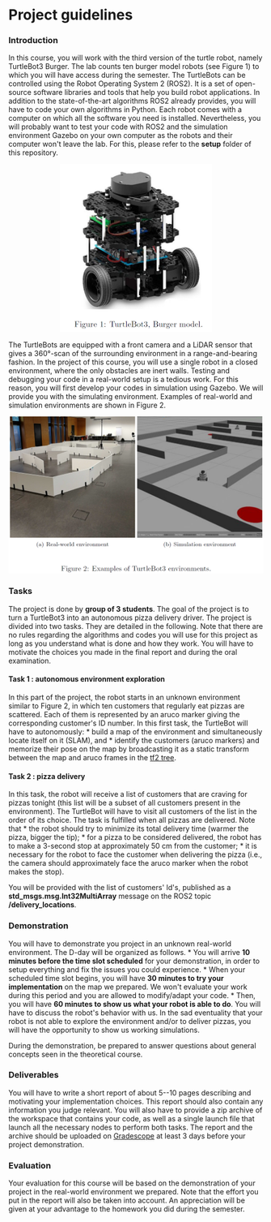 # Project guidelines
### Introduction 
In this course, you will work with the third version of the turtle robot, namely TurtleBot3 Burger. The lab counts ten burger model robots (see Figure 1) to which you will have access during the semester. The TurtleBots can be controlled using the Robot Operating System 2 (ROS2). It is a set of open-source software libraries and tools that help you build robot applications. In addition to the state-of-the-art algorithms ROS2 already provides, you will have to code your own algorithms in Python. Each robot comes with a computer on which all the software you need is installed. Nevertheless, you will probably want to test your code with ROS2 and the simulation environment Gazebo on your own computer as the robots and their computer won't leave the lab. For this, please refer to the **setup** folder of this repository. 

<p align="center">
  <img src="./images/robot.png" width="300" />
</p>

The TurtleBots are equipped with a front camera and a LiDAR sensor that gives a 360°-scan of the surrounding environment in a range-and-bearing fashion. In the project of this course, you will use a single robot in a closed environment, where the only obstacles are inert walls. Testing and debugging your code in a real-world setup is a tedious work. For this reason, you will first develop your codes in simulation using Gazebo. We will provide you with the simulating environment. Examples of real-world and simulation environments are shown in Figure 2.

<p align="center">
  <img src="./images/environment.png" width="600" />
</p>

### Tasks
The project is done by **group of 3 students**. The goal of the project is to turn a TurtleBot3 into an autonomous pizza delivery driver. The project is divided into two tasks. They are detailed in the following. Note that there are no rules regarding the algorithms and codes you will use for this project as long as you understand what is done and how they work. You will have to motivate the choices you made in the final report and during the oral examination.

#### Task 1 : autonomous environment exploration
In this part of the project, the robot starts in an unknown environment similar to Figure 2, in which ten customers that regularly eat pizzas are scattered. Each of them is represented by an aruco marker giving the corresponding customer's ID number. In this first task, the TurtleBot will have to autonomously:
    * build a map of the environment and simultaneously locate itself on it (SLAM), and
    * identify the customers (aruco markers) and memorize their pose on the map by broadcasting it as a static transform between the map and aruco frames in the [tf2 tree](https://docs.ros.org/en/foxy/Tutorials/Intermediate/Tf2/Introduction-To-Tf2.html).
 
#### Task 2 : pizza delivery
In this task, the robot will receive a list of customers that are craving for pizzas tonight (this list will be a subset of all customers present in the environment). The TurtleBot will have to visit all customers of the list in the order of its choice. The task is fulfilled when all pizzas are delivered. Note that
    * the robot should try to minimize its total delivery time (warmer the pizza, bigger the tip);
    * for a pizza to be considered delivered, the robot has to make a 3-second stop at approximately 50 cm from the customer;
    * it is necessary for the robot to face the customer when delivering the pizza (i.e., the camera should approximately face the aruco marker when the robot makes the stop).

You will be provided with the list of customers' Id's, published as a **std_msgs.msg.Int32MultiArray** message on the ROS2 topic **/delivery_locations**.

### Demonstration
You will have to demonstrate you project in an unknown real-world environment. The D-day will be organized as follows.
    * You will arrive **10 minutes before the time slot scheduled** for your demonstration, in order to setup everything and fix the issues you could experience. 
    * When your scheduled time slot begins, you will have **30 minutes to try your implementation** on the map we prepared. We won't evaluate your work during this period and you are allowed to modify/adapt your code.
    * Then, you will have **60 minutes to show us what your robot is able to do**. You will have to discuss the robot's behavior with us. In the sad eventuality that your robot is not able to explore the environment and/or to deliver pizzas, you will have the opportunity to show us working simulations.

 During the demonstration, be prepared to answer questions about general concepts seen in the theoretical course.

### Deliverables
You will have to write a short report of about 5--10 pages describing and motivating your implementation choices. This report should also contain any information you judge relevant. You will also have to provide a zip archive of the workspace that contains your code, as well as a single launch file that launch all the necessary nodes to perform both tasks. The report and the archive should be uploaded on [Gradescope](https://www.gradescope.com/) at least 3 days before your project demonstration.

### Evaluation
Your evaluation for this course will be based on the demonstration of your project in the real-world environment we prepared. Note that the effort you put in the report will also be taken into account. An appreciation will be given at your advantage to the homework you did during the semester.
